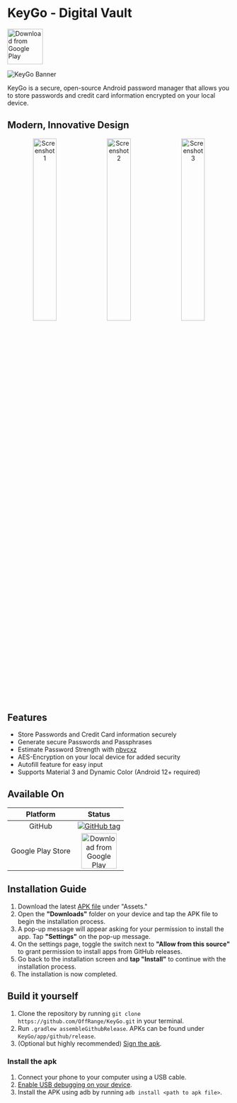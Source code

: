 # KeyGo - Digital Vault
[<img src="https://play.google.com/intl/en_us/badges/static/images/badges/en_badge_web_generic.png" alt="Download from Google Play" height="80">](https://play.google.com/store/apps/details?id=de.davis.passwordmanager)

![KeyGo Banner](https://github.com/OffRange/KeyGo/assets/42292083/c8366557-e24e-413d-be17-d6f02b2de740)

KeyGo is a secure, open-source Android password manager that allows you to store passwords and credit card information encrypted on your local device.

## Modern, Innovative Design

<p align="center">
  <img src="https://github.com/OffRange/KeyGo/assets/42292083/424f0602-ede6-4501-bec7-90fb52396e83" width="32.5%" alt="Screenshot 1"/>
  <img src="https://github.com/OffRange/KeyGo/assets/42292083/4e26e4c6-7167-4e66-9b9b-676a7470ba7a" width="32.5%" alt="Screenshot 2"/>
  <img src="https://github.com/OffRange/KeyGo/assets/42292083/badae815-6c0a-4758-8d88-ca8aa5fb5688" width="32.5%" alt="Screenshot 3"/>
</p>

## Features


- Store Passwords and Credit Card information securely
- Generate secure Passwords and Passphrases
- Estimate Password Strength with [nbvcxz](https://github.com/GoSimpleLLC/nbvcxz)
- AES-Encryption on your local device for added security
- Autofill feature for easy input
- Supports Material 3 and Dynamic Color (Android 12+ required)

## Available On

| Platform          | Status                                                                                                                                                                                                                    |
|:-----------------:|:-------------------------------------------------------------------------------------------------------------------------------------------------------------------------------------------------------------------------:|
| GitHub            | [![GitHub tag](https://img.shields.io/github/release/OffRange/KeyGo?include_prereleases=&sort=semver)](https://github.com/OffRange/KeyGo/releases/)                                                                       |
| Google Play Store | [<img src="https://play.google.com/intl/en_us/badges/static/images/badges/en_badge_web_generic.png" alt="Download from Google Play" height="80">](https://play.google.com/store/apps/details?id=de.davis.passwordmanager) |

## Installation Guide

1. Download the latest [APK file](https://github.com/OffRange/KeyGo/releases/latest) under "Assets."
2. Open the **"Downloads"** folder on your device and tap the APK file to begin the installation process.
3. A pop-up message will appear asking for your permission to install the app. Tap **"Settings"** on the pop-up message.
4. On the settings page, toggle the switch next to **"Allow from this source"** to grant permission to install apps from GitHub releases.
5. Go back to the installation screen and **tap "Install"** to continue with the installation process.
6. The installation is now completed.

## Build it yourself

1. Clone the repository by running `git clone https://github.com/OffRange/KeyGo.git` in your terminal.
2. Run `.gradlew assembleGithubRelease`. APKs can be found under `KeyGo/app/github/release`.
3. (Optional but highly recommended) [Sign the apk](https://developer.android.com/build/building-cmdline#sign_manually).

### Install the apk

1. Connect your phone to your computer using a USB cable.
2. [Enable USB debugging on your device](https://developer.android.com/studio/debug/dev-options#Enable-debugging).
3. Install the APK using adb by running `adb install <path to apk file>`.
